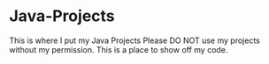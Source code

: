 # Java-Projects
This is where I put my Java Projects
Please DO NOT use my projects without my permission. This is a place to show off my code.
